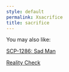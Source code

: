 ```yaml
---
style: default
permalink: Xsacrifice
title: sacrifice
---
```

You may also like:

[SCP-1286: Sad Man](http://scp-wiki.net/scp-1286)

[Reality Check](http://scp-wiki.net/reality-check)
